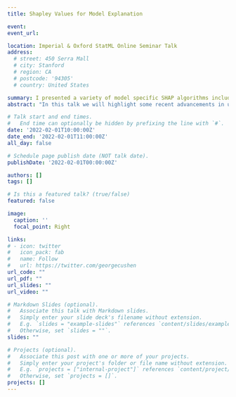 ```yaml
---
title: Shapley Values for Model Explanation

event: 
event_url: 

location: Imperial & Oxford StatML Online Seminar Talk 
address:
  # street: 450 Serra Mall
  # city: Stanford
  # region: CA
  # postcode: '94305'
  # country: United States

summary: I presented a variety of model specific SHAP algorithms including my recent contribution RKHS-SHAP.  
abstract: "In this talk we will highlight some recent advancements in using Shapley Values as model interpretability tools. In particular, we will go into model-specific SV methods, such as Linear SHAP for linear models, TreeSHAP for tree models, DeepSHAP for deep models and introduce the latest member to the family — RKHS-SHAP for kernel methods. By analysing Shapley values from a functional perspective, RKHS-SHAP can efficiently compute both interventional and Observational Shapley Values using kernel mean embeddings of distributions, thus avoiding density estimation and sampling as most other methods rely on. We also propose a Shapley regulariser based on RKHS-SHAP that allows learning while controlling the level of specific feature contributions to the model. We demonstrate that the Shapley regulariser enables learning which is robust to covariate shift of a given feature and fair learning which controls the Shapley values of sensitive features. "

# Talk start and end times.
#   End time can optionally be hidden by prefixing the line with `#`.
date: '2022-02-01T10:00:00Z'
date_end: '2022-02-01T11:00:00Z'
all_day: false

# Schedule page publish date (NOT talk date).
publishDate: '2022-02-01T00:00:00Z'

authors: []
tags: []

# Is this a featured talk? (true/false)
featured: false

image:
  caption: ''
  focal_point: Right

links:
# - icon: twitter
#   icon_pack: fab
#   name: Follow
#   url: https://twitter.com/georgecushen
url_code: ""
url_pdf: ""
url_slides: ""
url_video: ""

# Markdown Slides (optional).
#   Associate this talk with Markdown slides.
#   Simply enter your slide deck's filename without extension.
#   E.g. `slides = "example-slides"` references `content/slides/example-slides.md`.
#   Otherwise, set `slides = ""`.
slides: ""

# Projects (optional).
#   Associate this post with one or more of your projects.
#   Simply enter your project's folder or file name without extension.
#   E.g. `projects = ["internal-project"]` references `content/project/deep-learning/index.md`.
#   Otherwise, set `projects = []`.
projects: []
---
```

<!-- 
{{% callout note %}}
Click on the **Slides** button above to view the built-in slides feature.
{{% /callout %}}

Slides can be added in a few ways:

- **Create** slides using Wowchemy's [*Slides*](https://wowchemy.com/docs/managing-content/#create-slides) feature and link using `slides` parameter in the front matter of the talk file
- **Upload** an existing slide deck to `static/` and link using `url_slides` parameter in the front matter of the talk file
- **Embed** your slides (e.g. Google Slides) or presentation video on this page using [shortcodes](https://wowchemy.com/docs/writing-markdown-latex/).

Further event details, including [page elements](https://wowchemy.com/docs/writing-markdown-latex/) such as image galleries, can be added to the body of this page. -->
